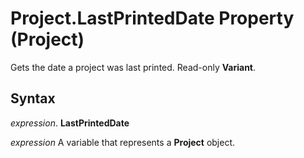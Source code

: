 
# Project.LastPrintedDate Property (Project)

Gets the date a project was last printed. Read-only  **Variant**.


## Syntax

 _expression_. **LastPrintedDate**

 _expression_ A variable that represents a **Project** object.

